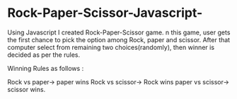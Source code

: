 # Rock-Paper-Scissor-Javascript-
Using Javascript I created Rock-Paper-Scissor game.
n this game, user gets the first chance to pick the option among Rock, paper and scissor.
After that computer select from remaining two choices(randomly), then winner is decided as per the rules.

Winning Rules as follows :

Rock vs paper-> paper wins
Rock vs scissor-> Rock wins
paper vs scissor-> scissor wins.
